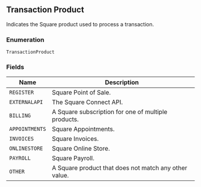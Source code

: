 ## Transaction Product

Indicates the Square product used to process a transaction.

### Enumeration

`TransactionProduct`

### Fields

| Name | Description |
|  --- | --- |
| `REGISTER` | Square Point of Sale. |
| `EXTERNALAPI` | The Square Connect API. |
| `BILLING` | A Square subscription for one of multiple products. |
| `APPOINTMENTS` | Square Appointments. |
| `INVOICES` | Square Invoices. |
| `ONLINESTORE` | Square Online Store. |
| `PAYROLL` | Square Payroll. |
| `OTHER` | A Square product that does not match any other value. |

